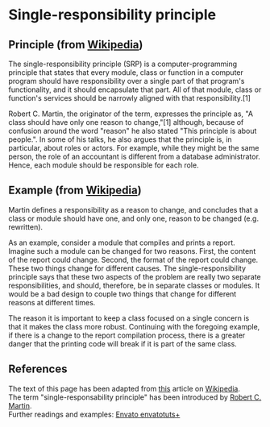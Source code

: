# Single-responsibility principle

## Principle (from [Wikipedia](https://www.wikipedia.org/))
The single-responsibility principle (SRP) is a computer-programming principle that states that every module, class or function in a computer program should have responsibility over a single part of that program's functionality, and it should encapsulate that part. All of that module, class or function's services should be narrowly aligned with that responsibility.[1]

Robert C. Martin, the originator of the term, expresses the principle as, "A class should have only one reason to change,"[1] although, because of confusion around the word "reason" he also stated "This principle is about people.". In some of his talks, he also argues that the principle is, in particular, about roles or actors. For example, while they might be the same person, the role of an accountant is different from a database administrator. Hence, each module should be responsible for each role.

## Example (from [Wikipedia](https://www.wikipedia.org/))
Martin defines a responsibility as a reason to change, and concludes that a class or module should have one, and only one, reason to be changed (e.g. rewritten).

As an example, consider a module that compiles and prints a report. Imagine such a module can be changed for two reasons. First, the content of the report could change. Second, the format of the report could change. These two things change for different causes. The single-responsibility principle says that these two aspects of the problem are really two separate responsibilities, and should, therefore, be in separate classes or modules. It would be a bad design to couple two things that change for different reasons at different times.

The reason it is important to keep a class focused on a single concern is that it makes the class more robust. Continuing with the foregoing example, if there is a change to the report compilation process, there is a greater danger that the printing code will break if it is part of the same class. 

## References

The text of this page has been adapted from [this](https://en.wikipedia.org/wiki/Single-responsibility_principle) article on  [Wikipedia](https://www.wikipedia.org/).  
The term "single-responsability principle" has been introduced by [Robert C. Martin](https://en.wikipedia.org/wiki/Robert_C._Martin).  
Further readings and examples: [Envato envatotuts+](https://code.tutsplus.com/tutorials/solid-part-1-the-single-responsibility-principle--net-36074)
